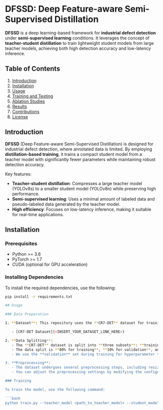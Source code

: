 # DFSSD: Deep Feature-aware Semi-Supervised Distillation

**DFSSD** is a deep learning-based framework for **industrial defect detection** under **semi-supervised learning** conditions. It leverages the concept of **teacher-student distillation** to train lightweight student models from large teacher models, achieving both high detection accuracy and low-latency inference.

## Table of Contents

1. [Introduction](#introduction)
2. [Installation](#installation)
3. [Usage](#usage)
4. [Training and Testing](#training-and-testing)
5. [Ablation Studies](#ablation-studies)
6. [Results](#results)
7. [Contributions](#contributions)
8. [License](#license)

## Introduction

**DFSSD** (Deep Feature-aware Semi-Supervised Distillation) is designed for industrial defect detection, where annotated data is limited. By employing **distillation-based training**, it trains a compact student model from a teacher model with significantly fewer parameters while maintaining robust detection accuracy.

Key features:
- **Teacher-student distillation**: Compresses a large teacher model (YOLOv8s) to a smaller student model (YOLOv8n) while preserving high performance.
- **Semi-supervised learning**: Uses a minimal amount of labeled data and pseudo-labeled data generated by the teacher model.
- **High efficiency**: Focuses on low-latency inference, making it suitable for real-time applications.

## Installation

### Prerequisites

- Python >= 3.6
- PyTorch >= 1.7
- CUDA (optional for GPU acceleration)

### Installing Dependencies

To install the required dependencies, use the following:

```bash
pip install -r requirements.txt

## Usage

### Data Preparation

1. **Dataset**: This repository uses the **CR7-DET** dataset for training and testing. The dataset can be downloaded from the following link:

   - [CR7-DET Dataset](<INSERT_YOUR_DATASET_LINK_HERE>)

2. **Data Splitting**: 
   - The **CR7-DET** dataset is split into **three subsets**: **training**, **validation**, and **testing**.
   - The data split is **80% for training**, **10% for validation**, and **10% for testing**. This ensures a balanced distribution for training the model, validating during training, and evaluating the final model's performance.
   - We use the **validation** set during training for hyperparameter tuning and model performance evaluation. The **test** set is used only for final evaluation after training is complete.

3. **Preprocessing**: 
   - The dataset undergoes several preprocessing steps, including resizing the images to a fixed size, normalization, and augmentation. The preprocessing steps are implemented in `data/preprocessing.py`.
   - You can adjust the preprocessing settings by modifying the configuration in the script.

### Training

To train the model, use the following command:

```bash
python train.py --teacher_model <path_to_teacher_model> --student_model <path_to_student_model> --dataset <path_to_dataset>

